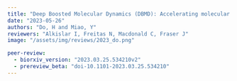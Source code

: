 ```yaml
---
title: "Deep Boosted Molecular Dynamics (DBMD): Accelerating molecular simulations with Gaussian boost potentials generated using probabilistic Bayesian deep neural network"
date: "2023-05-26"
authors: "Do, H and Miao, Y"
reviewers: "Alkislar I, Freitas N, Macdonald C, Fraser J"
image: "/assets/img/reviews/2023_do.png"

peer-review:
  - biorxiv_version: "2023.03.25.534210v2"
  - prereview_beta: "doi-10.1101-2023.03.25.534210"
---
```

